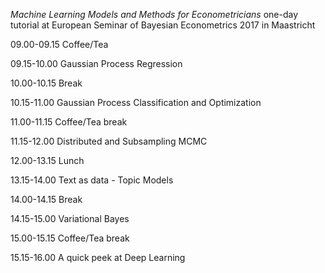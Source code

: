 *Machine Learning Models and Methods for Econometricians*
one-day tutorial at
European Seminar of Bayesian Econometrics 2017 in Maastricht

09.00-09.15 Coffee/Tea

09.15-10.00 Gaussian Process Regression

10.00-10.15 Break

10.15-11.00 Gaussian Process Classification and Optimization

11.00-11.15 Coffee/Tea break

11.15-12.00 Distributed and Subsampling MCMC 

12.00-13.15 Lunch

13.15-14.00 Text as data - Topic Models 

14.00-14.15 Break

14.15-15.00 Variational Bayes

15.00-15.15 Coffee/Tea break

15.15-16.00 A quick peek at Deep Learning